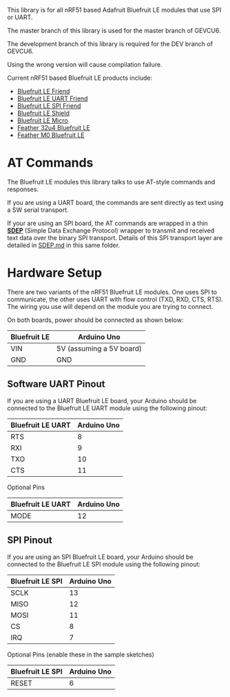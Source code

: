 This library is for all nRF51 based Adafruit Bluefruit LE modules that use SPI or UART.

The master branch of this library is used for the master branch of GEVCU6. 

The development branch of this library is required for the DEV branch of GEVCU6.

Using the wrong version will cause compilation failure.

Current nRF51 based Bluefruit LE products include:

* [Bluefruit LE Friend](https://www.adafruit.com/product/2267)
* [Bluefruit LE UART Friend](https://www.adafruit.com/product/2479)
* [Bluefruit LE SPI Friend](https://www.adafruit.com/product/2633)
* [Bluefruit LE Shield](https://www.adafruit.com/products/2746)
* [Bluefruit LE Micro](https://www.adafruit.com/product/2661)
* [Feather 32u4 Bluefruit LE](https://www.adafruit.com/product/2829)
* [Feather M0 Bluefruit LE](https://www.adafruit.com/products/2995)

# AT Commands

The Bluefruit LE modules this library talks to use AT-style commands and responses.

If you are using a UART board, the commands are sent directly as text using a SW serial transport.

If your are using an SPI board, the AT commands are wrapped in a thin **[SDEP](SDEP.md)** (Simple Data Exchange Protocol) wrapper to transmit and received text data over the binary SPI transport.  Details of this SPI transport layer are detailed in [SDEP.md](SDEP.md) in this same folder.

# Hardware Setup

There are two variants of the nRF51 Bluefruit LE modules.  One uses SPI to communicate, the other uses UART with flow control (TXD, RXD, CTS, RTS).  The wiring you use will depend on the module you are trying to connect.

On both boards, power should be connected as shown below:

Bluefruit LE | Arduino Uno
-------------|------------
VIN          | 5V (assuming a 5V board)
GND          | GND

## Software UART Pinout

If you are using a UART Bluefruit LE board, your Arduino should be connected to the Bluefruit LE UART module using the following pinout:

Bluefruit LE UART | Arduino Uno
------------------|------------
RTS               | 8
RXI               | 9
TXO               | 10
CTS               | 11

Optional Pins

Bluefruit LE UART | Arduino Uno
------------------|------------
MODE              | 12

## SPI Pinout

If you are using an SPI Bluefruit LE board, your Arduino should be connected to the Bluefruit LE SPI module using the following pinout:

Bluefruit LE SPI | Arduino Uno
-----------------|------------
SCLK             | 13
MISO             | 12
MOSI             | 11
CS               | 8
IRQ              | 7

Optional Pins (enable these in the sample sketches)

Bluefruit LE SPI | Arduino Uno
-----------------|------------
RESET            | 6
